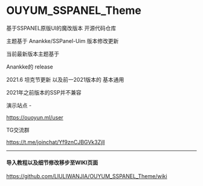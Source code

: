 # OUYUM_SSPANEL_Theme
基于SSPANEL原版UI的魔改版本 开源代码仓库

主题基于
Anankke/SSPanel-Uim 版本修改更新

当前最新版本主题基于

Anankke的 release

2021.6 坦克节更新 以及前一2021版本的 基本通用

2021年之前版本的SSP并不兼容

演示站点 - 

https://ouoyun.ml/user


TG交流群

https://t.me/joinchat/Yf9znCJBGVk3Zjll


__________________________________________


#### 导入教程以及细节修改移步至WIKI页面

https://github.com/LIULIWANJIA/OUYUM_SSPANEL_Theme/wiki


